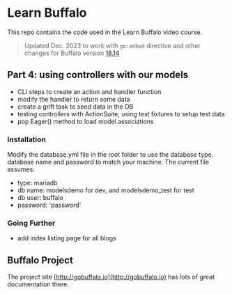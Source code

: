 # Learn Buffalo

This repo contains the code used in the Learn Buffalo video course.

> Updated Dec. 2023 to work with `go:embed` directive and other changes for Buffalo version <a href="https://github.com/gobuffalo/cli/releases/tag/v0.18.14">18.14</a>

## Part 4: using controllers with our models

* CLI steps to create an action and handler function
* modify the handler to return some data
* create a grift task to seed data in the DB
* testing controllers with ActionSuite, using test fixtures to setup test data
* pop Eager() method to load model associations

### Installation

Modify the database.yml file in the root folder to use the database type, database name and password to match your machine.
The current file assumes:
* type: mariadb
* db name: modelsdemo for dev, and modelsdemo_test for test
* db user: buffalo
* password: 'password'

### Going Further

* add index listing page for all blogs

## Buffalo Project

The project site [http://gobuffalo.io](http://gobuffalo.io) has lots of great documentation there.

